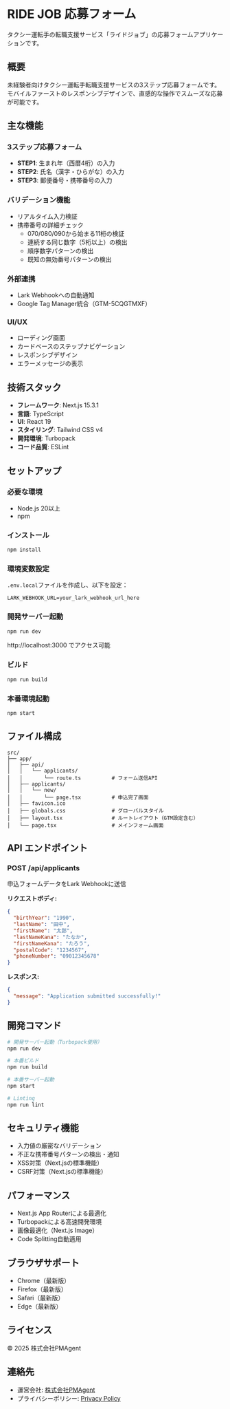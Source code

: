 # RIDE JOB 応募フォーム

タクシー運転手の転職支援サービス「ライドジョブ」の応募フォームアプリケーションです。

## 概要

未経験者向けタクシー運転手転職支援サービスの3ステップ応募フォームです。モバイルファーストのレスポンシブデザインで、直感的な操作でスムーズな応募が可能です。

## 主な機能

### 3ステップ応募フォーム
- **STEP1**: 生まれ年（西暦4桁）の入力
- **STEP2**: 氏名（漢字・ひらがな）の入力
- **STEP3**: 郵便番号・携帯番号の入力

### バリデーション機能
- リアルタイム入力検証
- 携帯番号の詳細チェック
  - 070/080/090から始まる11桁の検証
  - 連続する同じ数字（5桁以上）の検出
  - 順序数字パターンの検出
  - 既知の無効番号パターンの検出

### 外部連携
- Lark Webhookへの自動通知
- Google Tag Manager統合（GTM-5CQGTMXF）

### UI/UX
- ローディング画面
- カードベースのステップナビゲーション
- レスポンシブデザイン
- エラーメッセージの表示

## 技術スタック

- **フレームワーク**: Next.js 15.3.1
- **言語**: TypeScript
- **UI**: React 19
- **スタイリング**: Tailwind CSS v4
- **開発環境**: Turbopack
- **コード品質**: ESLint

## セットアップ

### 必要な環境
- Node.js 20以上
- npm

### インストール
```bash
npm install
```

### 環境変数設定
`.env.local`ファイルを作成し、以下を設定：
```
LARK_WEBHOOK_URL=your_lark_webhook_url_here
```

### 開発サーバー起動
```bash
npm run dev
```
http://localhost:3000 でアクセス可能

### ビルド
```bash
npm run build
```

### 本番環境起動
```bash
npm start
```

## ファイル構成

```
src/
├── app/
│   ├── api/
│   │   └── applicants/
│   │       └── route.ts          # フォーム送信API
│   ├── applicants/
│   │   └── new/
│   │       └── page.tsx          # 申込完了画面
│   ├── favicon.ico
│   ├── globals.css               # グローバルスタイル
│   ├── layout.tsx                # ルートレイアウト（GTM設定含む）
│   └── page.tsx                  # メインフォーム画面
```

## API エンドポイント

### POST /api/applicants
申込フォームデータをLark Webhookに送信

**リクエストボディ:**
```json
{
  "birthYear": "1990",
  "lastName": "田中",
  "firstName": "太郎",
  "lastNameKana": "たなか",
  "firstNameKana": "たろう",
  "postalCode": "1234567",
  "phoneNumber": "09012345678"
}
```

**レスポンス:**
```json
{
  "message": "Application submitted successfully!"
}
```

## 開発コマンド

```bash
# 開発サーバー起動（Turbopack使用）
npm run dev

# 本番ビルド
npm run build

# 本番サーバー起動
npm start

# Linting
npm run lint
```

## セキュリティ機能

- 入力値の厳密なバリデーション
- 不正な携帯番号パターンの検出・通知
- XSS対策（Next.jsの標準機能）
- CSRF対策（Next.jsの標準機能）

## パフォーマンス

- Next.js App Routerによる最適化
- Turbopackによる高速開発環境
- 画像最適化（Next.js Image）
- Code Splitting自動適用

## ブラウザサポート

- Chrome（最新版）
- Firefox（最新版）
- Safari（最新版）
- Edge（最新版）

## ライセンス

© 2025 株式会社PMAgent

## 連絡先

- 運営会社: [株式会社PMAgent](https://pmagent.jp/)
- プライバシーポリシー: [Privacy Policy](https://saiyocommon.com/pmagent/privacy-policy)